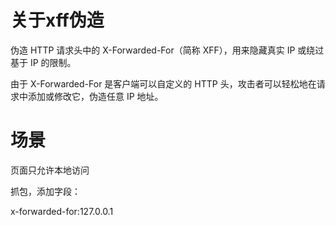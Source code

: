 # 关于xff伪造

伪造 HTTP 请求头中的 X-Forwarded-For（简称 XFF），用来隐藏真实 IP 或绕过基于 IP 的限制。

由于 X-Forwarded-For 是客户端可以自定义的 HTTP 头，攻击者可以轻松地在请求中添加或修改它，伪造任意 IP 地址。



# 场景

页面只允许本地访问

抓包，添加字段：

x-forwarded-for:127.0.0.1